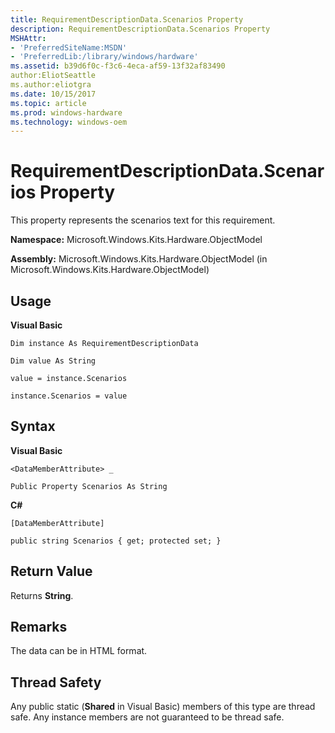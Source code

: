 ```yaml
---
title: RequirementDescriptionData.Scenarios Property
description: RequirementDescriptionData.Scenarios Property
MSHAttr:
- 'PreferredSiteName:MSDN'
- 'PreferredLib:/library/windows/hardware'
ms.assetid: b39d6f0c-f3c6-4eca-af59-13f32af83490
author:EliotSeattle
ms.author:eliotgra
ms.date: 10/15/2017
ms.topic: article
ms.prod: windows-hardware
ms.technology: windows-oem
---
```


# RequirementDescriptionData.Scenarios Property


This property represents the scenarios text for this requirement.

**Namespace:** Microsoft.Windows.Kits.Hardware.ObjectModel

**Assembly:** Microsoft.Windows.Kits.Hardware.ObjectModel (in Microsoft.Windows.Kits.Hardware.ObjectModel)

## <span id="Usage"></span><span id="usage"></span><span id="USAGE"></span>Usage


**Visual Basic**

`Dim instance As RequirementDescriptionData`

`Dim value As String`

`value = instance.Scenarios`

`instance.Scenarios = value`

## <span id="Syntax"></span><span id="syntax"></span><span id="SYNTAX"></span>Syntax


**Visual Basic**

`<DataMemberAttribute> _`

`Public Property Scenarios As String`

**C#**

`[DataMemberAttribute]`

`public string Scenarios { get; protected set; }`

## <span id="Return_Value"></span><span id="return_value"></span><span id="RETURN_VALUE"></span>Return Value


Returns **String**.

## <span id="Remarks"></span><span id="remarks"></span><span id="REMARKS"></span>Remarks


The data can be in HTML format.

## <span id="Thread_Safety"></span><span id="thread_safety"></span><span id="THREAD_SAFETY"></span>Thread Safety


Any public static (**Shared** in Visual Basic) members of this type are thread safe. Any instance members are not guaranteed to be thread safe.

 

 






